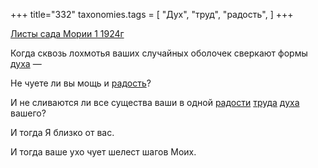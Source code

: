 +++
title="332"
taxonomies.tags = [
 "Дух",
 "труд",
 "радость",
]
+++

[Листы сада Мории 1 1924г](/agni/1924)

Когда сквозь лохмотья ваших случайных оболочек сверкают формы [духа](/tags/Дух) —    

Не чуете ли вы мощь и [радость](/tags/радость)?   

И не сливаются ли все существа ваши в одной [радости](/tags/радость) [труда](/tags/труд) [духа](/tags/Дух) вашего?   

И тогда Я близко от вас.   

И тогда ваше ухо чует шелест шагов Моих.   

